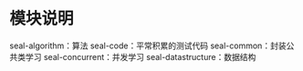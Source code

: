 # 模块说明
seal-algorithm：算法
seal-code：平常积累的测试代码
seal-common：封装公共类学习
seal-concurrent：并发学习
seal-datastructure：数据结构                            
